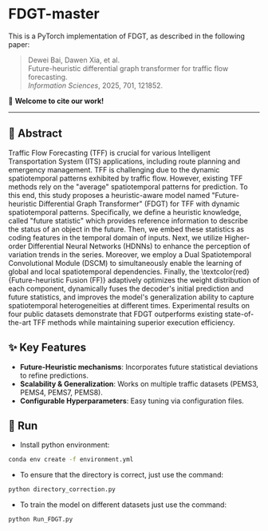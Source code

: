 # FDGT-master

This is a PyTorch implementation of FDGT, as described in the following paper:  

> Dewei Bai, Dawen Xia, et al.  
> Future-heuristic differential graph transformer for traffic flow forecasting.  
> _Information Sciences_, 2025, 701, 121852.  

🚀 **Welcome to cite our work!**

---

## **📝 Abstract**
Traffic Flow Forecasting (TFF) is crucial for various Intelligent Transportation System (ITS) applications, including route planning and emergency management. TFF is challenging due to the dynamic spatiotemporal patterns exhibited  by traffic flow. However, existing TFF methods rely on the "average" spatiotemporal patterns for prediction. To this end, this study proposes a heuristic-aware model named "Future-heuristic Differential Graph Transformer" (FDGT) for TFF with dynamic spatiotemporal patterns. Specifically, we define a heuristic knowledge, called "future statistic" which provides reference information to describe the status of an object in the future. Then, we embed these statistics as coding features in the temporal domain of inputs. Next, we utilize Higher-order Differential Neural Networks (HDNNs) to enhance the perception of variation trends in the series. Moreover, we employ a Dual Spatiotemporal Convolutional Module (DSCM) to simultaneously enable the learning of global and local spatiotemporal dependencies. Finally, the \textcolor{red}{Future-heuristic Fusion (FF)} adaptively optimizes the weight distribution of each component, dynamically fuses the decoder's initial prediction and future statistics, and improves the model's generalization ability to capture spatiotemporal heterogeneities at different times. Experimental results on four public datasets demonstrate that FDGT outperforms existing state-of-the-art TFF methods while maintaining superior execution efficiency.  

## **✨ Key Features**
- **Future-Heuristic mechanisms**: Incorporates future statistical deviations to refine predictions.  
- **Scalability & Generalization**: Works on multiple traffic datasets (PEMS3, PEMS4, PEMS7, PEMS8).  
- **Configurable Hyperparameters**: Easy tuning via configuration files.

## **🔧 Run**
- Install python environment:
```bash
conda env create -f environment.yml 
```



- To ensure that the directory is correct, just use the command:
```bash
python directory_correction.py
```

- To train the model on different datasets just use the command:
```bash
python Run_FDGT.py
```
